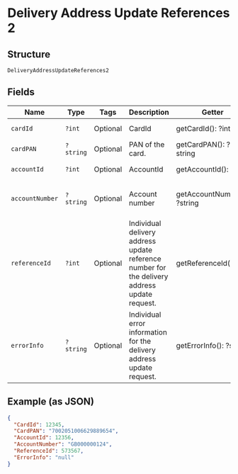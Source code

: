 
# Delivery Address Update References 2

## Structure

`DeliveryAddressUpdateReferences2`

## Fields

| Name | Type | Tags | Description | Getter | Setter |
|  --- | --- | --- | --- | --- | --- |
| `cardId` | `?int` | Optional | CardId | getCardId(): ?int | setCardId(?int cardId): void |
| `cardPAN` | `?string` | Optional | PAN of the card. | getCardPAN(): ?string | setCardPAN(?string cardPAN): void |
| `accountId` | `?int` | Optional | AccountId | getAccountId(): ?int | setAccountId(?int accountId): void |
| `accountNumber` | `?string` | Optional | Account number | getAccountNumber(): ?string | setAccountNumber(?string accountNumber): void |
| `referenceId` | `?int` | Optional | Individual delivery address update reference number for the delivery address update request. | getReferenceId(): ?int | setReferenceId(?int referenceId): void |
| `errorInfo` | `?string` | Optional | Individual error information for the delivery address update request. | getErrorInfo(): ?string | setErrorInfo(?string errorInfo): void |

## Example (as JSON)

```json
{
  "CardId": 12345,
  "CardPAN": "7002051006629889654",
  "AccountId": 12356,
  "AccountNumber": "GB000000124",
  "ReferenceId": 573567,
  "ErrorInfo": "null"
}
```

